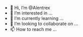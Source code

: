 - 👋 Hi, I’m @Alentrex
- 👀 I’m interested in ...
- 🌱 I’m currently learning ...
- 💞️ I’m looking to collaborate on ...
- 📫 How to reach me ...

<!---
Alentrex/Alentrex is a ✨ special ✨ repository because its `README.md` (this file) appears on your GitHub profile.
You can click the Preview link to take a look at your changes.
--->
<!-- Global site tag (gtag.js) - Google Analytics -->
<script async src="https://www.googletagmanager.com/gtag/js?id=UA-222306164-1">
</script>
<script>
  window.dataLayer = window.dataLayer || [];
  function gtag(){dataLayer.push(arguments);}
  gtag('js', new Date());

  gtag('config', 'UA-222306164-1');
</script>

